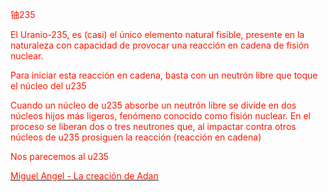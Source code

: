               
<font color="#ff1700">铀235 
          
                                    
<p>
<p>El Uranio-235, es (casi) el único elemento natural fisible, presente en la naturaleza con capacidad de provocar una reacción en cadena de fisión nuclear.
<p>Para iniciar esta reacción en cadena, basta con un neutrón libre que toque el núcleo del u235
<p>Cuando un núcleo de u235 absorbe un neutrón libre se divide en dos núcleos hijos más ligeros, fenómeno conocido como fisión nuclear. En el proceso se liberan dos o tres neutrones que, al impactar contra otros núcleos de u235 prosiguen la reacción (reacción en cadena) 
  
<p>Nos parecemos al u235
<p>
<p>

  

<a href="https://es.wikipedia.org/wiki/La_creaci%C3%B3n_de_Ad%C3%A1n#/media/Archivo:Michelangelo_-_Creation_of_Adam_(cropped).jpg"><div><font color="#ff1700">Miguel Angel - La creación de Adan</font></div><div></div><div><font color="#ff1700"> </font><font color="#ff2d00"> </font></div></a>

 
